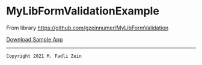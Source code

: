 # MyLibFormValidationExample
From library https://github.com/gzeinnumer/MyLibFormValidation

[Download Sample App](https://drive.google.com/file/d/13xVVn2Xf01q5IJHlXdwsdI6fcM-Eau3C/view?usp=sharing)

---

```
Copyright 2021 M. Fadli Zein
```